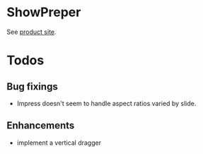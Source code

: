 # ShowPreper 
See [product site](https://abbr.github.io/ShowPreper/).

# Todos

## Bug fixings

* Impress doesn't seem to handle aspect ratios varied by slide.
## Enhancements

* implement a vertical dragger
